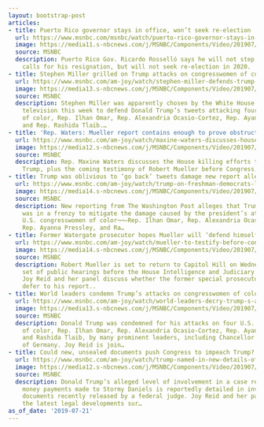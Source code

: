 ```yaml
---
layout: bootstrap-post
articles:
- title: Puerto Rico governor stays in office, won’t seek re-election
  url: https://www.msnbc.com/msnbc/watch/puerto-rico-governor-stays-in-office-won-t-seek-re-election-64257093714
  image: https://media11.s-nbcnews.com/j/MSNBC/Components/Video/201907/n_msnbc_brk_puerto_rico_gov_190721_1920x1080.nbcnews-fp-1200-630.jpg
  source: MSNBC
  description: Puerto Rico Gov. Ricardo Rosselló says he will not step down despite
    calls for his resignation, but will not seek re-election in 2020.
- title: Stephen Miller grilled on Trump attacks on congresswomen of color
  url: https://www.msnbc.com/am-joy/watch/stephen-miller-defends-trump-s-attacks-on-the-squad-64252485945
  image: https://media13.s-nbcnews.com/j/MSNBC/Components/Video/201907/n_joy_stephenmiller_190721_1920x1080.nbcnews-fp-1200-630.jpg
  source: MSNBC
  description: Stephen Miller was apparently chosen by the White House to appear on
    television this week to defend Donald Trump’s tweets attacking four U.S. congresswomen
    of color, Rep. Ilhan Omar, Rep. Alexandria Ocasio-Cortez, Rep. Ayanna Pressley,
    and Rep. Rashida Tlaib.…
- title: 'Rep. Waters: Mueller report contains enough to prove obstruction'
  url: https://www.msnbc.com/am-joy/watch/maxine-waters-discusses-house-killing-efforts-to-impeach-trump-64252997949
  image: https://media12.s-nbcnews.com/j/MSNBC/Components/Video/201907/n_joy_maxinewaters_190721_1920x1080.nbcnews-fp-1200-630.jpg
  source: MSNBC
  description: Rep. Maxine Waters discusses the House killing efforts to impeach Donald
    Trump, plus the coming testimony of Robert Mueller before Congress, with Joy Reid.
- title: Trump was oblivious to ‘go back’ tweets damage new report alleges
  url: https://www.msnbc.com/am-joy/watch/trump-on-freshman-democrats-let-them-leave-64252485733
  image: https://media14.s-nbcnews.com/j/MSNBC/Components/Video/201907/n_joy_trumpwhitehouse_190721_1920x1080.nbcnews-fp-1200-630.jpg
  source: MSNBC
  description: New reporting from The Washington Post alleges that Trump’s White House
    was in a frenzy to mitigate the damage caused by the president’s attacks on four
    U.S. congresswomen of color¬¬—Rep. Ilhan Omar, Rep. Alexandria Ocasio-Cortez,
    Rep. Ayanna Pressley, and Ra…
- title: Former Watergate prosecutor hopes Mueller will ‘defend himself’
  url: https://www.msnbc.com/am-joy/watch/mueller-to-testify-before-congress-on-wednesday-64252997529
  image: https://media14.s-nbcnews.com/j/MSNBC/Components/Video/201907/n_joy_mueller_190721_1920x1080.nbcnews-fp-1200-630.jpg
  source: MSNBC
  description: Robert Mueller is set to return to Capitol Hill on Wednesday for a
    set of public hearings before the House Intelligence and Judiciary Committees.
    Joy Reid and her panel discuss whether the former special prosecutor will exclusively
    defer to his report..
- title: World leaders condemn Trump’s attacks on congresswomen of color
  url: https://www.msnbc.com/am-joy/watch/world-leaders-decry-trump-s-attacks-on-congresswomen-of-color-64249413989
  image: https://media13.s-nbcnews.com/j/MSNBC/Components/Video/201907/n_joy_trumpworldleaders_190721_1920x1080.nbcnews-fp-1200-630.jpg
  source: MSNBC
  description: Donald Trump was condemned for his attacks on four U.S. congresswomen
    of color, Rep. Ilhan Omar, Rep. Alexandria Ocasio-Cortez, Rep. Ayanna Pressley,
    and Rashida Tlaib, by many prominent leaders, including Chancellor Angela Merkel
    of Germany. Joy Reid is join…
- title: Could new, unsealed documents push Congress to impeach Trump?
  url: https://www.msnbc.com/am-joy/watch/trump-named-in-new-details-of-cohen-hush-money-scheme-64249925961
  image: https://media12.s-nbcnews.com/j/MSNBC/Components/Video/201907/n_joy_trumpcohen_190721_1920x1080.nbcnews-fp-1200-630.jpg
  source: MSNBC
  description: Donald Trump’s alleged level of involvement in a case regarding hush
    money payments made to Stormy Daniels is reportedly detailed in investigative
    documents recently released by a federal judge. Joy Reid and her panel discuss
    the latest legal developments sur…
as_of_date: '2019-07-21'
---
```


